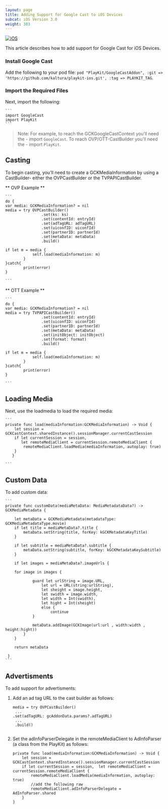 ```yaml
---
layout: page
title: Adding Support for Google Cast to iOS Devices
subcat: iOS Version 3.0
weight: 303
---
```


[![iOS](https://img.shields.io/badge/iOS-Supported-green.svg)](https://github.com/kaltura/player-sdk-native-ios) 

This article describes how to add support for Google Cast for iOS Devices.

###  Install Google Cast  

Add the following to your pod file: `pod "PlayKit/GoogleCastAddon", :git => 'https://github.com/kaltura/playkit-ios.git', :tag => PLAYKIT_TAG`.

###  Import the Required Files  

Next, import the following:

	```
	import GoogleCast
	import PlayKit
	```
	
> Note: For example, to reach the GCKGoogleCastContext you'll need the - import `GoogleCast`. To reach OVP/OTT-CastBuilder you'll need the - import `PlayKit`.


##  Casting  

To begin casting, you'll need to create a GCKMediaInformation by using a CastBuilder- either the OVPCastBuilder or the TVPAPICastBuilder.

** OVP Example **

	```
	do {
	var media: GCKMediaInformation? = nil
	media = try OVPCastBuilder()
                    .set(ks: ks)
                    .set(contentId: entryId)
                    .set(adTagURL: adTagURL)
                    .set(uiconfID: uiconfId)
                    .set(partnerID: partnerId)
                    .set(metaData: metaData)
                    .build()

	if let m = media {
                self.load(mediaInformation: m)    
            }
	}catch{
            print(error)
	}
                    
	```


** OTT Example **

	```
	do {
	var media: GCKMediaInformation? = nil
 	media = try TVPAPICastBuilder()
                    .set(contentId: entryId)
                    .set(uiconfID: uiconfId)
                    .set(partnerID: partnerId)
                    .set(metaData: metaData)
                    .set(initObject: initObject)
                    .set(format: format)
                    .build()

	if let m = media {
                self.load(mediaInformation: m)    
            }
	}catch{
            print(error)
	}
                    
	```

## Loading Media  

Next, use the loadmedia to load the required media:

	```
	private func load(mediaInformation:GCKMediaInformation) -> Void {
        let session =  GCKCastContext.sharedInstance().sessionManager.currentCastSession
        if let currentSession = session,  
           let remoteMediaClient = currentSession.remoteMediaClient {
            remoteMediaClient.loadMedia(mediaInformation, autoplay: true)
        }
 	   }
    
	```


## Custom Data

To add custom data:

	```
 	private func customData(mediaMetaData: MediaMetadataData?) ->  GCKMediaMetadata {
        
        let metaData = GCKMediaMetadata(metadataType: GCKMediaMetadataType.movie)
        if let title = mediaMetaData?.title {
            metaData.setString(title, forKey: kGCKMetadataKeyTitle)
        }
        
        if let subtitle = mediaMetaData?.subtitle {
            metaData.setString(subtitle, forKey: kGCKMetadataKeySubtitle)
        }
        
        if let images = mediaMetaData?.imageUrls {
            
        for image in images {
                
                guard let urlString = image.URL,
                    let url = URL(string:urlString),
                    let sheight = image.height,
                    let swidth = image.width,
                    let width = Int(swidth),
                    let hight = Int(sheight)
                    else {
                        continue
                }
                
                metaData.addImage(GCKImage(url:url , width:width , height:hight))
            }
        }
        
        return metaData
        
   	 }
	```
##  Advertisments  

To add support for advertisments:

1. Add an ad tag URL to the cast builder as follows:

	```
	media = try OVPCastBuilder()
	 ...
	.set(adTagURL: gcAddonData.params?.adTagURL)
	 ...
	 .build()
	 
	```

2. Set the adInfoParserDelegate in the remoteMediaClient to AdInfoParser (a class from the PlayKit) as follows:

	```
	private func load(mediaInformation:GCKMediaInformation) -> Void {
        let session =  GCKCastContext.sharedInstance().sessionManager.currentCastSession
        if let currentSession = session,  let remoteMediaClient = currentSession.remoteMediaClient {
            remoteMediaClient.loadMedia(mediaInformation, autoplay: true)
            //add the following raw
            remoteMediaClient.adInfoParserDelegate = AdInfoParser.shared
        }
    }
    
	```












